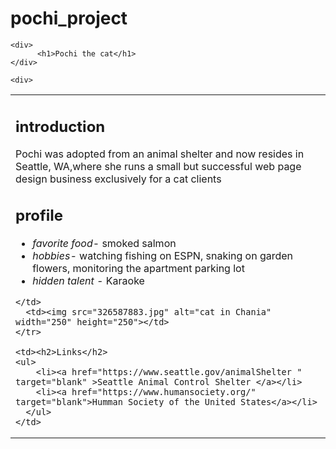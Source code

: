 # pochi_project
<html lang="en">

<head>
    <meta charest=""UTF-8>
<title>Pochi</title>
</head>

<body>

    <div>
          <h1>Pochi the cat</h1>
    </div>

    <div>
<table>
    <tr>
      <td><h2>introduction</h2>Pochi was adopted from an animal shelter and now resides in Seattle,
        WA,where she runs a small but successful web page design business exclusively for a cat clients 
       <h2>profile</h2>
       <ul>
        <li><i>favorite food</i>- smoked salmon</li>
        <li><i>hobbies-</i> watching fishing on ESPN, snaking on garden flowers, monitoring 
        the apartment parking lot </li>
        <li><i>hidden talent - </i> Karaoke </li>
      </ul>
     
    </td>
      <td><img src="326587883.jpg" alt="cat in Chania" width="250" height="250"></td>
    </tr>
    
    <td><h2>Links</h2>
    <ul>
        <li><a href="https://www.seattle.gov/animalShelter " target="blank" >Seattle Animal Control Shelter </a></li>
        <li><a href="https://www.humansociety.org/" target="blank">Humman Society of the United States</a></li>
      </ul>
    </td>
  </table>
</div>
</body>
</html>
